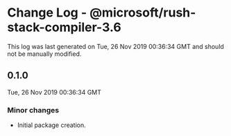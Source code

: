 # Change Log - @microsoft/rush-stack-compiler-3.6

This log was last generated on Tue, 26 Nov 2019 00:36:34 GMT and should not be manually modified.

## 0.1.0
Tue, 26 Nov 2019 00:36:34 GMT

### Minor changes

- Initial package creation.

